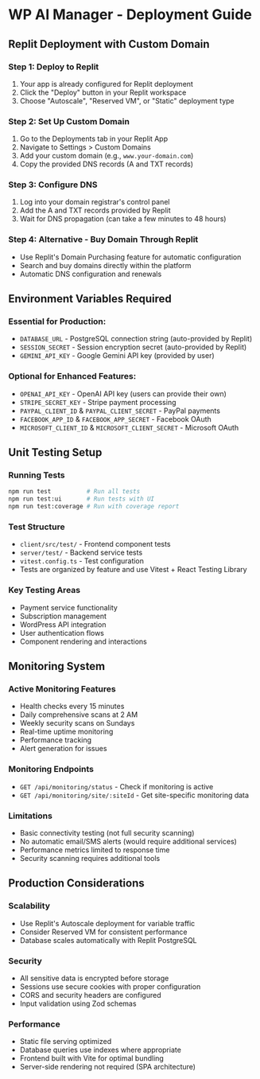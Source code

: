 # WP AI Manager - Deployment Guide

## Replit Deployment with Custom Domain

### Step 1: Deploy to Replit
1. Your app is already configured for Replit deployment
2. Click the "Deploy" button in your Replit workspace
3. Choose "Autoscale", "Reserved VM", or "Static" deployment type

### Step 2: Set Up Custom Domain
1. Go to the Deployments tab in your Replit App
2. Navigate to Settings > Custom Domains
3. Add your custom domain (e.g., `www.your-domain.com`)
4. Copy the provided DNS records (A and TXT records)

### Step 3: Configure DNS
1. Log into your domain registrar's control panel
2. Add the A and TXT records provided by Replit
3. Wait for DNS propagation (can take a few minutes to 48 hours)

### Step 4: Alternative - Buy Domain Through Replit
- Use Replit's Domain Purchasing feature for automatic configuration
- Search and buy domains directly within the platform
- Automatic DNS configuration and renewals

## Environment Variables Required

### Essential for Production:
- `DATABASE_URL` - PostgreSQL connection string (auto-provided by Replit)
- `SESSION_SECRET` - Session encryption secret (auto-provided by Replit)
- `GEMINI_API_KEY` - Google Gemini API key (provided by user)

### Optional for Enhanced Features:
- `OPENAI_API_KEY` - OpenAI API key (users can provide their own)
- `STRIPE_SECRET_KEY` - Stripe payment processing
- `PAYPAL_CLIENT_ID` & `PAYPAL_CLIENT_SECRET` - PayPal payments
- `FACEBOOK_APP_ID` & `FACEBOOK_APP_SECRET` - Facebook OAuth
- `MICROSOFT_CLIENT_ID` & `MICROSOFT_CLIENT_SECRET` - Microsoft OAuth

## Unit Testing Setup

### Running Tests
```bash
npm run test          # Run all tests
npm run test:ui       # Run tests with UI
npm run test:coverage # Run with coverage report
```

### Test Structure
- `client/src/test/` - Frontend component tests
- `server/test/` - Backend service tests
- `vitest.config.ts` - Test configuration
- Tests are organized by feature and use Vitest + React Testing Library

### Key Testing Areas
- Payment service functionality
- Subscription management
- WordPress API integration
- User authentication flows
- Component rendering and interactions

## Monitoring System

### Active Monitoring Features
- Health checks every 15 minutes
- Daily comprehensive scans at 2 AM
- Weekly security scans on Sundays
- Real-time uptime monitoring
- Performance tracking
- Alert generation for issues

### Monitoring Endpoints
- `GET /api/monitoring/status` - Check if monitoring is active
- `GET /api/monitoring/site/:siteId` - Get site-specific monitoring data

### Limitations
- Basic connectivity testing (not full security scanning)
- No automatic email/SMS alerts (would require additional services)
- Performance metrics limited to response time
- Security scanning requires additional tools

## Production Considerations

### Scalability
- Use Replit's Autoscale deployment for variable traffic
- Consider Reserved VM for consistent performance
- Database scales automatically with Replit PostgreSQL

### Security
- All sensitive data is encrypted before storage
- Sessions use secure cookies with proper configuration
- CORS and security headers are configured
- Input validation using Zod schemas

### Performance
- Static file serving optimized
- Database queries use indexes where appropriate
- Frontend built with Vite for optimal bundling
- Server-side rendering not required (SPA architecture)